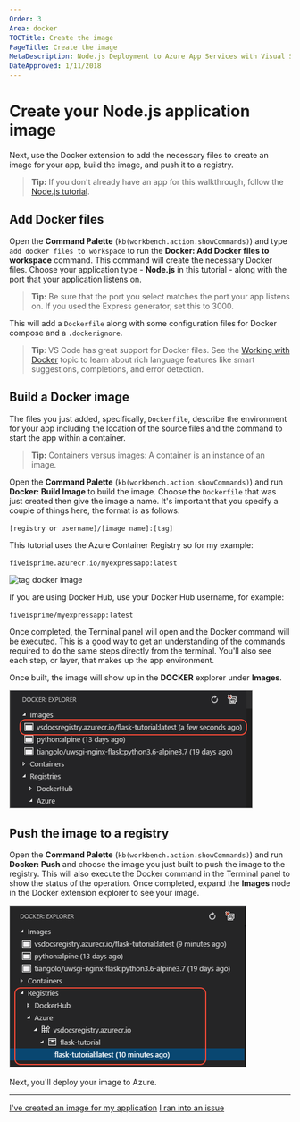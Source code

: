 ```yaml
---
Order: 3
Area: docker
TOCTitle: Create the image
PageTitle: Create the image
MetaDescription: Node.js Deployment to Azure App Services with Visual Studio Code
DateApproved: 1/11/2018
---
```

# Create your Node.js application image

Next, use the Docker extension to add the necessary files to create an image for your app, build the image, and push it to a registry.

> **Tip:** If you don't already have an app for this walkthrough, follow the [Node.js tutorial](/docs/nodejs/nodejs-tutorial.md).

## Add Docker files

Open the **Command Palette** (`kb(workbench.action.showCommands)`) and type `add docker files to workspace` to run the **Docker: Add Docker files to workspace** command. This command will create the necessary Docker files. Choose your application type - **Node.js** in this tutorial - along with the port that your application listens on.

> **Tip:** Be sure that the port you select matches the port your app listens on. If you used the Express generator, set this to 3000.

This will add a `Dockerfile` along with some configuration files for Docker compose and a `.dockerignore`.

> **Tip**: VS Code has great support for Docker files. See the [Working with Docker](/docs/azure/docker.md) topic to learn about rich language features like smart suggestions, completions, and error detection.

## Build a Docker image

The files you just added, specifically, `Dockerfile`, describe the environment for your app including the location of the source files and the command to start the app within a container.

> **Tip:** Containers versus images: A container is an instance of an image.

Open the **Command Palette** (`kb(workbench.action.showCommands)`) and run **Docker: Build Image** to build the image. Choose the `Dockerfile` that was just created then give the image a name. It's important that you specify a couple of things here, the format is as follows:

`[registry or username]/[image name]:[tag]`

This tutorial uses the Azure Container Registry so for my example:

`fiveisprime.azurecr.io/myexpressapp:latest`

![tag docker image](/tutorials/images/docker-extension/tag-image.png)

If you are using Docker Hub, use your Docker Hub username, for example:

`fiveisprime/myexpressapp:latest`

Once completed, the Terminal panel will open and the Docker command will be executed. This is a good way to get an understanding of the commands required to do the same steps directly from the terminal. You'll also see each step, or layer, that makes up the app environment.

Once built, the image will show up in the **DOCKER** explorer under **Images**.

![Docker Image](/tutorials/images/docker-extension/image-list.png)

## Push the image to a registry

Open the **Command Palette** (`kb(workbench.action.showCommands)`) and run **Docker: Push** and choose the image you just built to push the image to the registry. This will also execute the Docker command in the Terminal panel to show the status of the operation. Once completed, expand the **Images** node in the Docker extension explorer to see your image.

![Image in ACR](/tutorials/images/docker-extension/image-in-acr.png)

Next, you'll deploy your image to Azure.

----

<a class="tutorial-next-btn" href="/tutorials/docker-extension/deploy-container">I've created an image for my application</a> <a class="tutorial-feedback-btn" onclick="reportIssue('docker-extension', 'containerize-app')" href="javascript:void(0)">I ran into an issue</a>
